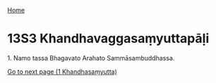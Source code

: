 
[Home](/)

# 13S3 Khandhavaggasaṃyuttapāḷi

1\. Namo tassa Bhagavato Arahato Sammāsambuddhassa.


[Go to next page (1 Khandhasaṃyutta)](1.md)


